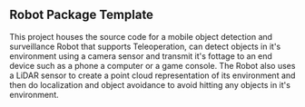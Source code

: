 ## Robot Package Template

This project houses the source code for a mobile object detection and surveillance Robot that supports Teleoperation, can detect objects in it's environment using a camera sensor and transmit it's fottage to an end device such as a phone a computer or a game console. The Robot also uses a LiDAR sensor to create a point cloud representation of its environment and then do localization and object avoidance to avoid hitting any objects in it's environment.